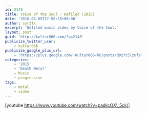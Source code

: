 ```yaml
---
id: 2148
title: Voice of the Soul - Defiled (2015)
date: '2016-02-09T17:58:15+00:00'
author: syr3fx
excerpt: 'Defiled music video by Voice of the Soul.'
layout: post
guid: 'http://kultur666.com/?p=2148'
publicize_twitter_user:
    - kultur666
publicize_google_plus_url:
    - 'https://plus.google.com/+Kultur666-k6/posts/d9z7t5Czufs'
categories:
    - '2015'
    - 'Death Metal'
    - Music
    - progressive
tags:
    - metal
    - video
---
```


\[youtube https://www.youtube.com/watch?v=padkcOX\_5ck\]